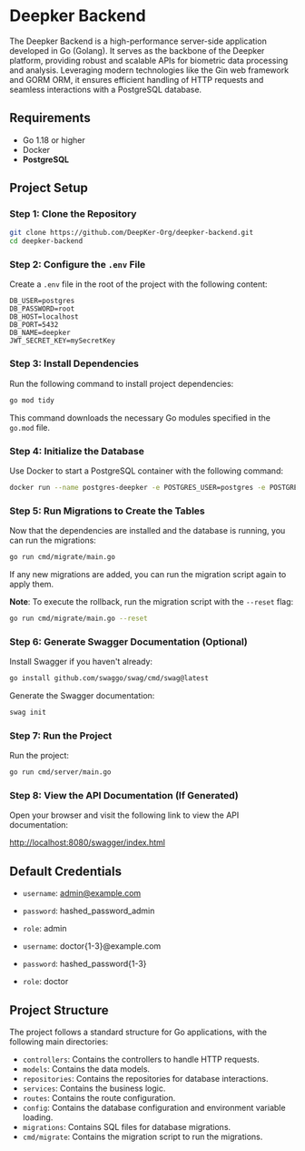 # Deepker Backend

The Deepker Backend is a high-performance server-side application developed in Go (Golang). It serves as the backbone of the Deepker platform, providing robust and scalable APIs for biometric data processing and analysis. Leveraging modern technologies like the Gin web framework and GORM ORM, it ensures efficient handling of HTTP requests and seamless interactions with a PostgreSQL database.

## Requirements

- Go 1.18 or higher
- Docker
- **PostgreSQL**

## Project Setup

### Step 1: Clone the Repository

```sh
git clone https://github.com/DeepKer-Org/deepker-backend.git
cd deepker-backend
```

### Step 2: Configure the `.env` File

Create a `.env` file in the root of the project with the following content:

```env
DB_USER=postgres
DB_PASSWORD=root
DB_HOST=localhost
DB_PORT=5432
DB_NAME=deepker
JWT_SECRET_KEY=mySecretKey
```

### Step 3: Install Dependencies

Run the following command to install project dependencies:

```sh
go mod tidy
```

This command downloads the necessary Go modules specified in the `go.mod` file.

### Step 4: Initialize the Database

Use Docker to start a PostgreSQL container with the following command:

```sh
docker run --name postgres-deepker -e POSTGRES_USER=postgres -e POSTGRES_PASSWORD=root -e POSTGRES_DB=deepker -p 5432:5432 -d postgres
```

### Step 5: Run Migrations to Create the Tables

Now that the dependencies are installed and the database is running, you can run the migrations:

```sh
go run cmd/migrate/main.go
```
If any new migrations are added, you can run the migration script again to apply them.

**Note**: To execute the rollback, run the migration script with the `--reset` flag:

```sh
go run cmd/migrate/main.go --reset
```

### Step 6: Generate Swagger Documentation (Optional)

Install Swagger if you haven't already:

```sh
go install github.com/swaggo/swag/cmd/swag@latest
```

Generate the Swagger documentation:

```sh
swag init
```

### Step 7: Run the Project

Run the project:

```sh
go run cmd/server/main.go
```

### Step 8: View the API Documentation (If Generated)

Open your browser and visit the following link to view the API documentation:

[http://localhost:8080/swagger/index.html](http://localhost:8080/swagger/index.html)

## Default Credentials
- `username`: admin@example.com
- `password`: hashed_password_admin
- `role`: admin

- `username`: doctor{1-3}@example.com
- `password`: hashed_password{1-3}
- `role`: doctor

## Project Structure

The project follows a standard structure for Go applications, with the following main directories:

- `controllers`: Contains the controllers to handle HTTP requests.
- `models`: Contains the data models.
- `repositories`: Contains the repositories for database interactions.
- `services`: Contains the business logic.
- `routes`: Contains the route configuration.
- `config`: Contains the database configuration and environment variable loading.
- `migrations`: Contains SQL files for database migrations.
- `cmd/migrate`: Contains the migration script to run the migrations.
